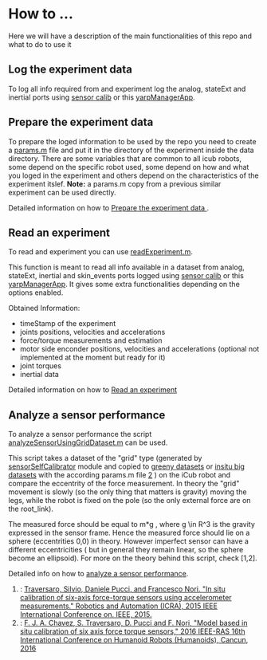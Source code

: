 # How to ...
Here we will have a description of the main functionalities of this repo and what to do to use it

## Log the experiment data 
To log all info required from and experiment log the analog, stateExt and inertial ports using [sensor calib][1] or this [yarpManagerApp][2].

## Prepare the experiment data 
To prepare the loged information to be used by the repo you need to create a [params.m](https://github.com/robotology-playground/insitu-ft-analysis/blob/master/paramsTemplate.m) file and put it in the directory of the experiment inside the data directory.
There are some variables that are common to all icub robots, some depend on the specific robot used, some depend on how and what you loged in the experiment and others depend on the characteristics of the experiment itslef. **Note:** a params.m copy from a previous similar experiment can be used directly. 

Detailed information on how to [Prepare the experiment data ](https://github.com/robotology-playground/insitu-ft-analysis/blob/master/docs/howToFiles/prepareData.md).


 

## Read an experiment
To read and experiment you can use [readExperiment.m](https://github.com/robotology-playground/insitu-ft-analysis/blob/master/utils/readExperiment.m).

This function is meant to read all info available in a dataset from analog, stateExt, inertial and skin\_events ports logged using [sensor calib][1] or this [yarpManagerApp][2]. It gives some extra functionalities depending on the options enabled.

Obtained Information:
-  timeStamp of the experiment
-  joints positions, velocities and accelerations
-  force/torque measurements and estimation
-  motor side enconder positions, velocities and accelerations (optional not implemented at the moment but ready for it)
-  joint torques
-  inertial data 

Detailed information on how to [Read an experiment](https://github.com/robotology-playground/insitu-ft-analysis/blob/master/docs/howToFiles/readAnExperiment.md)

## Analyze a sensor performance
To analyze a sensor performance the script [analyzeSensorUsingGridDataset.m](https://github.com/robotology-playground/insitu-ft-analysis/blob/master/analizeSensorUsingGridDataset.m) can be used.

This script takes a dataset of the "grid" type (generated by [sensorSelfCalibrator][1] module and copied to [greeny datasets][2] or [insitu big datasets][3] with the according params.m file [2] ) on the iCub robot and compare the eccentrity of the force measurement. In theory the "grid" movement is slowly (so the only thing that matters is gravity) moving the legs, while the robot is fixed on the pole (so the only external force are on the root_link).

The measured force should be equal to m*g , where g \in R^3 is the gravity expressed in the sensor frame. Hence the measured force should lie on a sphere (eccentrities 0,0) in theory. However imperfect sensor can have a different eccentricities ( but in general they remain linear, so the sphere become an ellipsoid).
For more on the theory behind this script, check [1,2].

Detailed info on how to [analyze a sensor performance]().

1. : [Traversaro, Silvio, Daniele Pucci, and Francesco Nori.
      "In situ calibration of six-axis force-torque sensors using accelerometer measurements."
      Robotics and Automation (ICRA), 2015 IEEE International Conference on. IEEE, 2015.](http://ieeexplore.ieee.org/document/7139477/)
2. : [F. J. A. Chavez, S. Traversaro, D. Pucci and F. Nori, 
      "Model based in situ calibration of six axis force torque sensors," 
      2016 IEEE-RAS 16th International Conference on Humanoid Robots (Humanoids), Cancun, 2016](http://ieeexplore.ieee.org/document/7803310/)


[1]:https://github.com/robotology-playground/sensors-calib-inertial/tree/feature/integrateFTSensors
[2]:https://github.com/robotology-playground/insitu-ft-analysis/blob/master/docs/yarpManagerApps/statesAndFtSensorsInertial.xml
[3]:https://gitlab.com/dynamic-interaction-control/icub-insitu-ft-analysis-big-datasets

